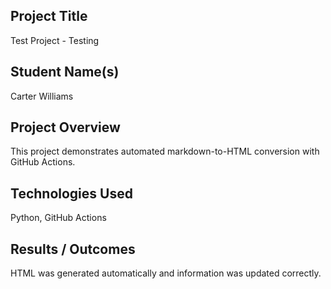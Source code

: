 ## Project Title
Test Project - Testing 

## Student Name(s)
Carter Williams

## Project Overview
This project demonstrates automated markdown-to-HTML conversion with GitHub Actions.

## Technologies Used
Python, GitHub Actions

## Results / Outcomes
HTML was generated automatically and information was updated correctly. 